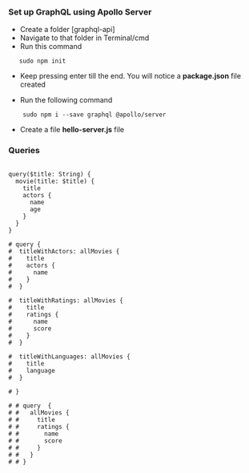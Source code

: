 ### Set up GraphQL using Apollo Server

* Create a folder [graphql-api]
* Navigate to that folder in Terminal/cmd
* Run this command 
```
   sudo npm init
```            
* Keep pressing enter till the end. You will notice a **package.json** file created

* Run the following command

```
    sudo npm i --save graphql @apollo/server
```
* Create a file **hello-server.js** file

### Queries

``` gql

query($title: String) {
  movie(title: $title) {
    title
    actors {
      name
      age
    }
  }
}

# query {
#  titleWithActors: allMovies {
#    title
#    actors {
#      name
#    }
#  }

#  titleWithRatings: allMovies {
#    title
#    ratings {
#      name
#      score
#    }
#  }

#  titleWithLanguages: allMovies {
#    title
#    language
#  }

# }

# # query  {
# #   allMovies {
# #     title
# #     ratings {
# #       name
# #       score
# #     }
# #   }
# # }

```